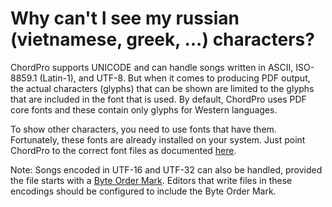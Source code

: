 # Why can't I see my russian (vietnamese, greek, ...) characters?

ChordPro supports UNICODE and can handle songs written in ASCII, ISO-8859.1 (Latin-1), and UTF-8. But when it comes to producing PDF output, the actual characters (glyphs) that can be shown are limited to the glyphs that are included in the font that is used. By default, ChordPro uses PDF core fonts and these contain only glyphs for Western languages.

To show other characters, you need to use fonts that have them. Fortunately, these fonts are already installed on your system. Just point ChordPro to the correct font files as documented [here](ChordPro-Configuration-PDF#fonts).

Note: Songs encoded in UTF-16 and UTF-32 can also be handled, provided the file starts with a [Byte Order Mark](https://en.wikipedia.org/wiki/Byte_order_mark). Editors that write files in these encodings should be configured to include the Byte Order Mark.
